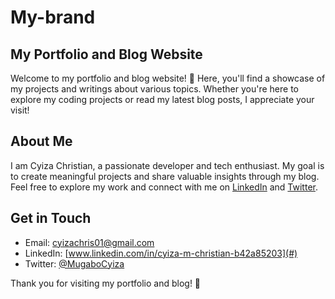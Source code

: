 # My-brand
## My Portfolio and Blog Website

Welcome to my portfolio and blog website! 🚀 Here, you'll find a showcase of my projects and writings about various topics. Whether you're here to explore my coding projects or read my latest blog posts, I appreciate your visit!



## About Me

I am Cyiza Christian, a passionate developer and tech enthusiast. My goal is to create meaningful projects and share valuable insights through my blog. Feel free to explore my work and connect with me on [LinkedIn](#) and [Twitter](#).

## Get in Touch

- Email: cyizachris01@gmail.com
- LinkedIn: [www.linkedin.com/in/cyiza-m-christian-b42a85203](#)
- Twitter: [@MugaboCyiza](#)

Thank you for visiting my portfolio and blog! 🌟
